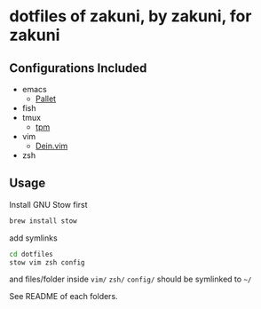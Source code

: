 dotfiles of zakuni, by zakuni, for zakuni
===

## Configurations Included
 - emacs
   - [Pallet](https://github.com/rdallasgray/pallet)
 - fish
 - tmux
   - [tpm](https://github.com/tmux-plugins/tpm)
 - vim
   - [Dein.vim](https://github.com/Shougo/dein.vim)
 - zsh

## Usage
Install GNU Stow first
```sh
brew install stow
```

add symlinks
```sh
cd dotfiles
stow vim zsh config
```
and files/folder inside `vim/` `zsh/` `config/` should be symlinked to `~/`

See README of each folders.
